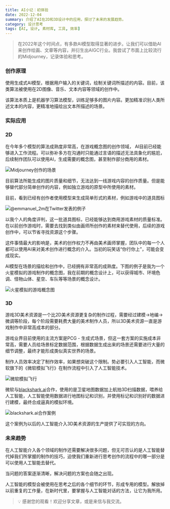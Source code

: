 ```yaml
---
title: AI小记：初体验
date: 2022-12-04
summary: 介绍了AI在2D和3D设计中的应用，探讨了未来的发展趋势。
category: 设计思考
tags: [AI, 设计, 素材库, 工具, 效率]
---
```


> 在2022年这个时间点，有多款AI模型取得显著的进步。让我们可以借助AI来创作绘画、文章等内容，并衍生出AIGC行业。我尝试了市面上比较流行的Midjourney，记录体验和思考。

### 创作原理

使用生成式AI模型，根据用户输入的关键词，绘制关键词所描述的内容。目前，该类算法被使用在2D图像、音乐、文本内容等领域的创作中。

该算法本质上是机器学习算法模型，训练足够多的图片内容。更加精准识别人类所述文本的内容，更精准地描绘出文本所描述的场景。

### 实际应用

### 2D

在今年多个模型的算法成熟度非常高，在游戏概念图的创作领域， AI目前已经能够进入工作流程。可以弥补多方在沟通时只能通过言语的描述无法具象化的尴尬，后续制作团队可以使用AI，生成需要的概念图，甚至制作部分商用的素材。

![Midjourney创作的场景](https://blog-1259751088.cos.ap-shanghai.myqcloud.com/202212041144722.png)

目前算法所能生成的图片质量和细节，无法达到一线游戏内容的创作质量。但是能够替代部分简单创作的内容，例如独立游戏的原型中所使用的素材。

目前，看到已经有创作者使用模型来生成简单形式的素材，例如游戏中的道具图标

![@emmanuel_2m在Twitter发表的例子](https://blog-1259751088.cos.ap-shanghai.myqcloud.com/202212041155318.png)

以我个人的角度评判，这一批道具图标，已经能够达到商用游戏素材的质量标准。在以前创作游戏时，需要去找到类似由画师所创作的素材来替代使用，后续的游戏创作中，可以节省寻找资源这个步骤。

这件事情最大的影响是，美术的创作权力不再由美术画师掌握，团队中的每一个人都可以使用AI来对美术创作进行概念的介入。当初的玩笑话“你行你上”，可能会变成现实。

AI模型在场景的描绘和创作中，已经拥有非常高的成熟度。下图的例子是我为一个火星模拟的游戏制作的概念图，我在前期的概念设计上，可以获得城市、环境色调、怪物山体、星空、车队等等场景的概念设计。

![火星模拟的游戏概念图](https://blog-1259751088.cos.ap-shanghai.myqcloud.com/202212041706685.png)

### 3D

游戏3D美术资源是一个比2D美术资源更复杂的制作过程，需要经过建模->地编->微调等阶段，每个阶段需要耗费大量的美术制作人员，所以3D美术资源一直是游戏制作中非常高成本的部分。

游戏业界目前使用的主流方案是PCG - 生成式场景，但这一套方案的实施成本非常高，需要人员给场景标定数据范围，根据数据生成出来的场景还需要进行大量的细节调整，最终才能形成类似真实世界的场景。

制作人员效率决定了制作效率，如果想突破这个限制。势必要引入人工智能，而微软旗下的《微软模拟飞行》在制作流程中引入了人工智能技术。

![微软模拟飞行](https://blog-1259751088.cos.ap-shanghai.myqcloud.com/202212041732431.png)

微软与[blackshark.ai](https://blackshark.ai/)合作，使用的是卫星地图数据加上航拍3D扫描数据，喂养给人工智能，人工智能使用数据进行地图标记和识别，并使用标记和识别好的数据进行建模，最终合成逼真的模拟环境。

![blackshark.ai合作案例](https://blog-1259751088.cos.ap-shanghai.myqcloud.com/202212041733152.png)

这个案例为以后的人工智能介入3D美术资源的生产提供了可实现的方向。

### 未来趋势

在人工智能介入各个领域的制作还需要解决很多问题，但无可否认的是人工智能替代掉我们所掌握的制作的技巧，迫使我们重新进行思考创作的流程中的哪一部分是可以使用人工智能去替代。

当问题的答案逐渐清晰，解决问题的方案也会随之出现。

人工智能的模型会被使用在思考之后的各个细节的环节，形成专用的模型。解放掉以前重复的工作量，在新时代里，要掌握与人工智能对话的方法，让它为我所用。

> 💡 感谢您的观看！欢迎分享文章，或是来信与我交流。